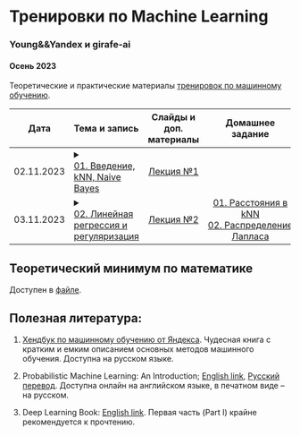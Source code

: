 # Тренировки по Machine Learning
### Young&&Yandex и girafe-ai
#### Осень 2023

Теоретические и практические материалы [тренировок по машинному обучению](https://yandex.ru/yaintern/training/ml-training).


| Дата | Тема и запись | Слайды и доп. материалы | Домашнее задание | Тест для самопроверки |
|:------:|:------------------------------------|:-----------------------:|:-----------------------:|:----------------------:|
| 02.11.2023 | <details><summary>[01. Введение, kNN, Naive Bayes](https://www.youtube.com/live/k3UJOG-DKHE)</summary><br>1. Задачи машинного обучения в очевидных и неочевидных местах<br>2. Основные понятия в машинном обучении<br>3. Формальная постановка задачи обучения с учителем<br>4. Метод k ближайших соседей; kNN<br>5. Правдоподобие<br>6. Наивный байесовский классификатор</details> | [Лекция №1](./step01_intro/README.md) | | |
| 03.11.2023 | <details><summary>[02. Линейная регрессия и регуляризация](https://www.youtube.com/watch?v=5qLVUO0q644)</summary><br>1. Постановка задачи регрессии<br>2. Аналитическое решение линейной регрессии<br>3. Неустойчивость решения<br>4. Теорема Гаусса-Маркова<br> 5. L1 и L2 регуляризация</details> | [Лекция №2](./step02_linear_regression/README.md) | [01. Расстояния в kNN](./homeworks/assignment01_knn/)<br>[02. Распределение Лапласа](./homeworks/assignment02_laplace/) | |



## Теоретический минимум по математике

Доступен в [файле](./prerequisites.md).

  

## Полезная литература:

1. [Хендбук по машинному обучению от Яндекса](https://academy.yandex.ru/dataschool/book). Чудесная книга с кратким и емким описанием основных методов машинного обучения. Доступна на русском языке.

2. Probabilistic Machine Learning: An Introduction; [English link](https://probml.github.io/pml-book/book1.html), [Русский перевод](https://dmkpress.com/catalog/computer/data/978-5-93700-119-1/). Доступна онлайн на английском языке, в печатном виде – на русском.

3. Deep Learning Book: [English link](https://www.deeplearningbook.org/). Первая часть (Part I) крайне рекомендуется к прочтению.
